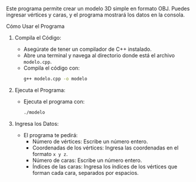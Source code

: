 Este programa permite crear un modelo 3D simple en formato OBJ. Puedes ingresar vértices y caras, y el programa mostrará los datos en la consola.

Cómo Usar el Programa

1. Compila el Código:
   - Asegúrate de tener un compilador de C++ instalado.
   - Abre una terminal y navega al directorio donde está el archivo `modelo.cpp`.
   - Compila el código con:
     ```bash
     g++ modelo.cpp -o modelo
     ```

2. Ejecuta el Programa:
   - Ejecuta el programa con:
     ```bash
     ./modelo
     ```

3. Ingresa los Datos:
   - El programa te pedirá:
     - Número de vértices: Escribe un número entero.
     - Coordenadas de los vértices: Ingresa las coordenadas en el formato `x y z`.
     - Número de caras: Escribe un número entero.
     - Índices de las caras: Ingresa los índices de los vértices que forman cada cara, separados por espacios.

